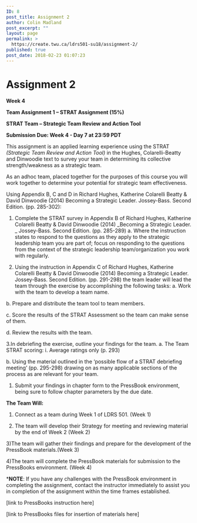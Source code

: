 ```yaml
---
ID: 8
post_title: Assignment 2
author: Colin Madland
post_excerpt: ""
layout: page
permalink: >
  https://create.twu.ca/ldrs501-su18/assignment-2/
published: true
post_date: 2018-02-23 01:07:23
---
```

# Assignment 2

**Week 4**

**Team Assignment 1 – STRAT Assignment (15%)**

**STRAT Team – Strategic Team Review and Action Tool**

**Submission Due: Week 4 - Day 7 at 23:59 PDT**

This assignment is an applied learning experience using the STRAT _(Strategic Team Review and Action Tool)_ in the Hughes, Colarelli-Beatty and Dinwoodie text to survey your team in determining its collective strength/weakness as a strategic team.

As an adhoc team, placed together for the purposes of this course you will work together to determine your potential for strategic team effectiveness.

Using Appendix B, C and D in Richard Hughes, Katherine Colarelli Beatty &amp; David Dinwoodie (2014) Becoming a Strategic Leader. Jossey-Bass. Second Edition. (pp. 285-302):

1. Complete the STRAT survey in Appendix B of Richard Hughes, Katherine Colarelli Beatty &amp; David Dinwoodie (2014) _Becoming a Strategic Leader. _ Jossey-Bass. Second Edition. (pp. 285-289)
a. Where the instruction states to respond to the questions as they apply to the strategic leadership team you are part
of; focus on responding to the questions from the context of the strategic leadership team/organization you work
with regularly.

2. Using the instruction in Appendix C of Richard Hughes, Katherine Colarelli Beatty &amp; David Dinwoodie (2014) Becoming a Strategic Leader. Jossey-Bass. Second Edition. (pp. 291-298) the team leader will lead the team through the exercise by accomplishing the following tasks:
a. Work with the team to develop a team name.

b. Prepare and distribute the team tool to team members.

c. Score the results of the STRAT Assessment so the team can make sense of them.

d. Review the results with the team.

3.In debriefing the exercise, outline your findings for the team.
a. The Team STRAT scoring:
i. Average ratings only (p. 293)

b. Using the material outlined in the ‘possible flow of a STRAT debriefing meeting’ (pp. 295-298) drawing on as many applicable sections of the process as are relevant for your team.

1. Submit your findings in chapter form to the PressBook environment, being sure to follow chapter parameters by the due date.

**The Team Will:**

1) Connect as a team during Week 1 of LDRS 501. (Week 1)

2) The team will develop their Strategy for meeting and reviewing material by the end of Week 2 (Week 2)

3)The team will gather their findings and prepare for the development of the PressBook materials.(Week 3)

4)The team will complete the PressBook materials for submission to the PressBooks environment. (Week 4)

***NOTE**: If you have any challenges with the PressBook environment in completing the assignment, contact the instructor immediately to assist you in completion of the assignment within the time frames established.

[link to PressBooks instruction here]

[link to PressBooks files for insertion of materials here]